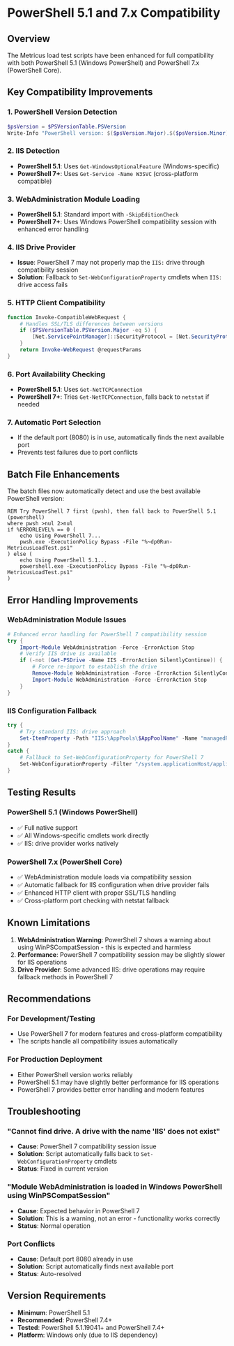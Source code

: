 # PowerShell 5.1 and 7.x Compatibility

## Overview

The Metricus load test scripts have been enhanced for full compatibility with both PowerShell 5.1 (Windows PowerShell) and PowerShell 7.x (PowerShell Core).

## Key Compatibility Improvements

### 1. **PowerShell Version Detection**
```powershell
$psVersion = $PSVersionTable.PSVersion
Write-Info "PowerShell version: $($psVersion.Major).$($psVersion.Minor)"
```

### 2. **IIS Detection**
- **PowerShell 5.1**: Uses `Get-WindowsOptionalFeature` (Windows-specific)
- **PowerShell 7+**: Uses `Get-Service -Name W3SVC` (cross-platform compatible)

### 3. **WebAdministration Module Loading**
- **PowerShell 5.1**: Standard import with `-SkipEditionCheck`
- **PowerShell 7+**: Uses Windows PowerShell compatibility session with enhanced error handling

### 4. **IIS Drive Provider**
- **Issue**: PowerShell 7 may not properly map the `IIS:` drive through compatibility session
- **Solution**: Fallback to `Set-WebConfigurationProperty` cmdlets when `IIS:` drive access fails

### 5. **HTTP Client Compatibility**
```powershell
function Invoke-CompatibleWebRequest {
    # Handles SSL/TLS differences between versions
    if ($PSVersionTable.PSVersion.Major -eq 5) {
        [Net.ServicePointManager]::SecurityProtocol = [Net.SecurityProtocolType]::Tls12
    }
    return Invoke-WebRequest @requestParams
}
```

### 6. **Port Availability Checking**
- **PowerShell 5.1**: Uses `Get-NetTCPConnection`
- **PowerShell 7+**: Tries `Get-NetTCPConnection`, falls back to `netstat` if needed

### 7. **Automatic Port Selection**
- If the default port (8080) is in use, automatically finds the next available port
- Prevents test failures due to port conflicts

## Batch File Enhancements

The batch files now automatically detect and use the best available PowerShell version:

```batch
REM Try PowerShell 7 first (pwsh), then fall back to PowerShell 5.1 (powershell)
where pwsh >nul 2>nul
if %ERRORLEVEL% == 0 (
    echo Using PowerShell 7...
    pwsh.exe -ExecutionPolicy Bypass -File "%~dp0Run-MetricusLoadTest.ps1"
) else (
    echo Using PowerShell 5.1...
    powershell.exe -ExecutionPolicy Bypass -File "%~dp0Run-MetricusLoadTest.ps1"
)
```

## Error Handling Improvements

### WebAdministration Module Issues
```powershell
# Enhanced error handling for PowerShell 7 compatibility session
try {
    Import-Module WebAdministration -Force -ErrorAction Stop
    # Verify IIS drive is available
    if (-not (Get-PSDrive -Name IIS -ErrorAction SilentlyContinue)) {
        # Force re-import to establish the drive
        Remove-Module WebAdministration -Force -ErrorAction SilentlyContinue
        Import-Module WebAdministration -Force -ErrorAction Stop
    }
}
```

### IIS Configuration Fallback
```powershell
try {
    # Try standard IIS: drive approach
    Set-ItemProperty -Path "IIS:\AppPools\$AppPoolName" -Name "managedRuntimeVersion" -Value "v4.0"
}
catch {
    # Fallback to Set-WebConfigurationProperty for PowerShell 7
    Set-WebConfigurationProperty -Filter "/system.applicationHost/applicationPools/add[@name='$AppPoolName']" -Name "managedRuntimeVersion" -Value "v4.0"
}
```

## Testing Results

### PowerShell 5.1 (Windows PowerShell)
- ✅ Full native support
- ✅ All Windows-specific cmdlets work directly
- ✅ IIS: drive provider works natively

### PowerShell 7.x (PowerShell Core)
- ✅ WebAdministration module loads via compatibility session
- ✅ Automatic fallback for IIS configuration when drive provider fails
- ✅ Enhanced HTTP client with proper SSL/TLS handling
- ✅ Cross-platform port checking with netstat fallback

## Known Limitations

1. **WebAdministration Warning**: PowerShell 7 shows a warning about using WinPSCompatSession - this is expected and harmless
2. **Performance**: PowerShell 7 compatibility session may be slightly slower for IIS operations
3. **Drive Provider**: Some advanced IIS: drive operations may require fallback methods in PowerShell 7

## Recommendations

### For Development/Testing
- Use PowerShell 7 for modern features and cross-platform compatibility
- The scripts handle all compatibility issues automatically

### For Production Deployment
- Either PowerShell version works reliably
- PowerShell 5.1 may have slightly better performance for IIS operations
- PowerShell 7 provides better error handling and modern features

## Troubleshooting

### "Cannot find drive. A drive with the name 'IIS' does not exist"
- **Cause**: PowerShell 7 compatibility session issue
- **Solution**: Script automatically falls back to `Set-WebConfigurationProperty` cmdlets
- **Status**: Fixed in current version

### "Module WebAdministration is loaded in Windows PowerShell using WinPSCompatSession"
- **Cause**: Expected behavior in PowerShell 7
- **Solution**: This is a warning, not an error - functionality works correctly
- **Status**: Normal operation

### Port Conflicts
- **Cause**: Default port 8080 already in use
- **Solution**: Script automatically finds next available port
- **Status**: Auto-resolved

## Version Requirements

- **Minimum**: PowerShell 5.1
- **Recommended**: PowerShell 7.4+
- **Tested**: PowerShell 5.1.19041+ and PowerShell 7.4+
- **Platform**: Windows only (due to IIS dependency)

